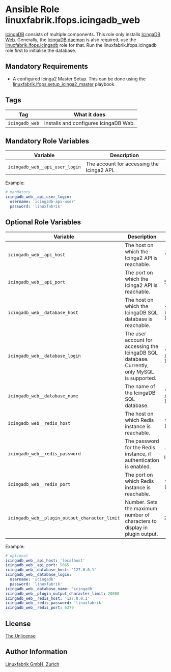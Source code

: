 # Ansible Role linuxfabrik.lfops.icingadb_web

[IcingaDB](https://icinga.com/docs/icinga-db/latest/doc/01-About/) consists of multiple components. This role only installs [IcingaDB Web](https://icinga.com/docs/icinga-db-web). Generally, the [IcingaDB daemon](https://github.com/Icinga/icingadb) is also required, use the [linuxfabrik.lfops.icingadb](https://github.com/Linuxfabrik/lfops/tree/main/roles/icingadb) role for that. Run the linuxfabrik.lfops.icingadb role first to initialise the database.


## Mandatory Requirements

* A configured Icinga2 Master Setup. This can be done using the [linuxfabrik.lfops.setup_icinga2_master](https://github.com/linuxfabrik/lfops/tree/main/playbooks/setup_icinga2_master.yml) playbook.


## Tags

| Tag            | What it does                          |
| ---            | ------------                          |
| `icingadb_web` | Installs and configures IcingaDB Web. |


## Mandatory Role Variables

| Variable                       | Description                                |
| --------                       | -----------                                |
| `icingadb_web__api_user_login` | The account for accessing the Icinga2 API. |

Example:
```yaml
# mandatory
icingadb_web__api_user_login:
  username: 'icingadb-api-user'
  password: 'linuxfabrik'
```


## Optional Role Variables

| Variable | Description | Default Value |
| -------- | ----------- | ------------- |
| `icingadb_web__api_host` | The host on which the Icinga2 API is reachable. | `'localhost'` |
| `icingadb_web__api_port` | The port on which the Icinga2 API is reachable. | `5665` |
| `icingadb_web__database_host` | The host on which the IcingaDB SQL database is reachable. | `'{{ icingadb__database_host }}'` |
| `icingadb_web__database_login` | The user account for accessing the IcingaDB SQL database. Currently, only MySQL is supported. | `'{{ icingadb__database_login }}'` |
| `icingadb_web__database_name` | The name of the IcingaDB SQL database. | `'{{ icingadb__database_name }}'` |
| `icingadb_web__redis_host` | The host on which Redis instance is reachable. | `'{{ icingadb__redis_host }}'` |
| `icingadb_web__redis_password` | The password for the Redis instance, if authentication is enabled. | `'{{ icingadb__redis_password | d() }}'` |
| `icingadb_web__redis_port` | The port on which Redis instance is reachable. | `'{{ icingadb__redis_port }}'` |
| `icingadb_web__plugin_output_character_limit` | Number. Sets the maximum number of characters to display in plugin output. | `20000` |

Example:
```yaml
# optional
icingadb_web__api_host: 'localhost'
icingadb_web__api_port: 5665
icingadb_web__database_host: '127.0.0.1'
icingadb_web__database_login:
  username: 'icingadb'
  password: 'linuxfabrik'
icingadb_web__database_name: 'icingadb'
icingadb_web__plugin_output_character_limit: 20000
icingadb_web__redis_host: '127.0.0.1'
icingadb_web__redis_password: 'linuxfabrik'
icingadb_web__redis_port: 6379
```


## License

[The Unlicense](https://unlicense.org/)


## Author Information

[Linuxfabrik GmbH, Zurich](https://www.linuxfabrik.ch)
